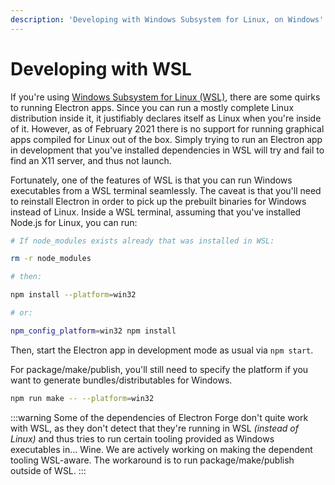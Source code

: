 ```yaml
---
description: 'Developing with Windows Subsystem for Linux, on Windows'
---
```


# Developing with WSL

If you're using [Windows Subsystem for Linux \(WSL\)](https://docs.microsoft.com/en-us/windows/wsl/), there are some quirks to running Electron apps. Since you can run a mostly complete Linux distribution inside it, it justifiably declares itself as Linux when you're inside of it. However, as of February 2021 there is no support for running graphical apps compiled for Linux out of the box. Simply trying to run an Electron app in development that you've installed dependencies in WSL will try and fail to find an X11 server, and thus not launch.

Fortunately, one of the features of WSL is that you can run Windows executables from a WSL terminal seamlessly. The caveat is that you'll need to reinstall Electron in order to pick up the prebuilt binaries for Windows instead of Linux. Inside a WSL terminal, assuming that you've installed Node.js for Linux, you can run:

```bash
# If node_modules exists already that was installed in WSL:

rm -r node_modules

# then:

npm install --platform=win32

# or:

npm_config_platform=win32 npm install

```

Then, start the Electron app in development mode as usual via `npm start`.

For package/make/publish, you'll still need to specify the platform if you want to generate bundles/distributables for Windows.

```bash
npm run make -- --platform=win32
```

:::warning
Some of the dependencies of Electron Forge don't quite work with WSL, as they don't detect that they're running in WSL _\(instead of Linux\)_ and thus tries to run certain tooling provided as Windows executables in... Wine. We are actively working on making the dependent tooling WSL-aware. The workaround is to run package/make/publish outside of WSL.
:::

